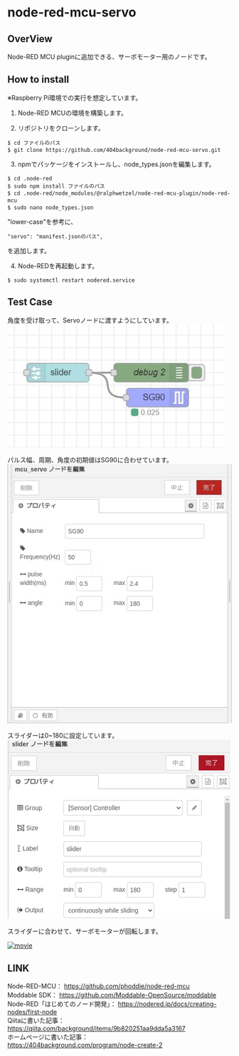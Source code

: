 # node-red-mcu-servo

## OverView

Node-RED MCU pluginに追加できる、サーボモーター用のノードです。

## How to install

※Raspberry Pi環境での実行を想定しています。  

1. Node-RED MCUの環境を構築します。  

2. リポジトリをクローンします。  

```
$ cd ファイルのパス
$ git clone https://github.com/404background/node-red-mcu-servo.git
```

3. npmでパッケージをインストールし、node_types.jsonを編集します。  

```
$ cd .node-red
$ sudo npm install ファイルのパス
$ cd .node-red/node_modules/@ralphwetzel/node-red-mcu-plugin/node-red-mcu
$ sudo nano node_types.json
```
"lower-case"を参考に、  
```
"servo": "manifest.jsonのパス",  
```
を追加します。  

4. Node-REDを再起動します。  

```
$ sudo systemctl restart nodered.service
```

## Test Case

角度を受け取って、Servoノードに渡すようにしています。  
![flow](./img/sample_flow.jpg)  

パルス幅、周期、角度の初期値はSG90に合わせています。  
![editor](/img/servo_node_edit.jpg)  

スライダーは0~180に設定しています。  
![slider](./img/sample_flow_slider.png)

スライダーに合わせて、サーボモーターが回転します。  

[![movie](https://i9.ytimg.com/vi/pjDmG1Ae03I/mq1.jpg?sqp=CKSS_q0G-oaymwEmCMACELQB8quKqQMa8AEB-AHUBoAC4AOKAgwIABABGGUgTShPMA8=&rs=AOn4CLDGxyWvlg2W0sv6MhFdBZVYGaEwbg)](https://youtu.be/pjDmG1Ae03I)

## LINK

Node-RED-MCU：
<https://github.com/phoddie/node-red-mcu>  
Moddable SDK：
<https://github.com/Moddable-OpenSource/moddable>  
Node-RED「はじめてのノード開発」：
<https://nodered.jp/docs/creating-nodes/first-node>  
Qiitaに書いた記事：
<https://qiita.com/background/items/9b820251aa9dda5a3167>  
ホームページに書いた記事：  
<https://404background.com/program/node-create-2>  
